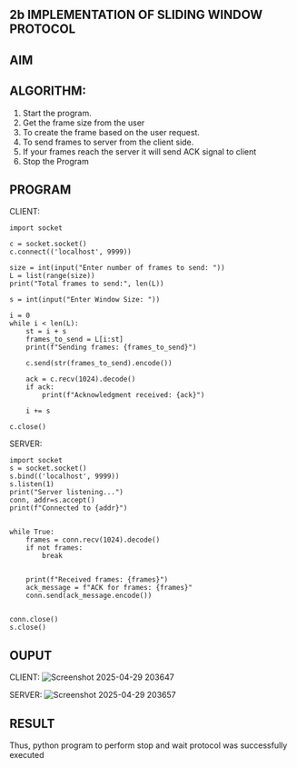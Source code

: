## 2b IMPLEMENTATION OF SLIDING WINDOW PROTOCOL
## AIM
## ALGORITHM:
1. Start the program.
2. Get the frame size from the user
3. To create the frame based on the user request.
4. To send frames to server from the client side.
5. If your frames reach the server it will send ACK signal to client
6. Stop the Program
## PROGRAM
CLIENT:
```
import socket

c = socket.socket()
c.connect(('localhost', 9999))

size = int(input("Enter number of frames to send: "))
L = list(range(size))
print("Total frames to send:", len(L))

s = int(input("Enter Window Size: "))

i = 0
while i < len(L):
    st = i + s
    frames_to_send = L[i:st]
    print(f"Sending frames: {frames_to_send}")

    c.send(str(frames_to_send).encode())

    ack = c.recv(1024).decode()
    if ack:
        print(f"Acknowledgment received: {ack}")

    i += s

c.close()
```
SERVER:
```
import socket
s = socket.socket()
s.bind(('localhost', 9999))
s.listen(1)
print("Server listening...")
conn, addr=s.accept()
print(f"Connected to {addr}")


while True:
    frames = conn.recv(1024).decode()
    if not frames:
        break


    print(f"Received frames: {frames}")
    ack_message = f"ACK for frames: {frames}"
    conn.send(ack_message.encode())


conn.close()
s.close()
```
## OUPUT
CLIENT:
![Screenshot 2025-04-29 203647](https://github.com/user-attachments/assets/b5560215-0c98-40b6-a58d-17ee4fa52388)

SERVER:
![Screenshot 2025-04-29 203657](https://github.com/user-attachments/assets/de86c002-daec-4913-8070-0b68d2dbfe58)

## RESULT
Thus, python program to perform stop and wait protocol was successfully executed

